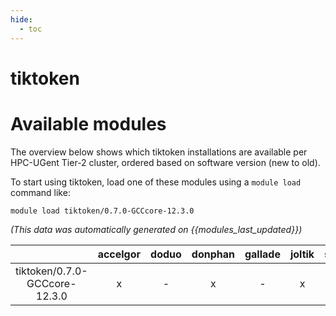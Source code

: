 ```yaml
---
hide:
  - toc
---
```


tiktoken
========

# Available modules


The overview below shows which tiktoken installations are available per HPC-UGent Tier-2 cluster, ordered based on software version (new to old).

To start using tiktoken, load one of these modules using a `module load` command like:

```shell
module load tiktoken/0.7.0-GCCcore-12.3.0
```

*(This data was automatically generated on {{modules_last_updated}})*  

| |accelgor|doduo|donphan|gallade|joltik|shinx|skitty|
| :---: | :---: | :---: | :---: | :---: | :---: | :---: | :---: |
|tiktoken/0.7.0-GCCcore-12.3.0|x|-|x|-|x|-|-|
